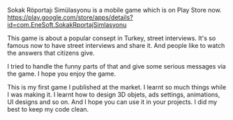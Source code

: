 Sokak Röportajı Simülasyonu is a mobile game which is on Play Store now. 
https://play.google.com/store/apps/details?id=com.EneSoft.SokakRportajSimlasyonu

This game is about a popular consept in Turkey, street interviews. It's so famous now to have street interviews and share it. And people like to watch the answers that 
citizens give. 

I tried to handle the funny parts of that and give some serious messages via the game. I hope you enjoy the game.

This is my first game I published at the market. I learnt so much things while I was making it. I learnt how to design 3D objets, ads settings, animations, UI designs and so on.
And I hope you can use it in your projects. I did my best to keep my code clean.

